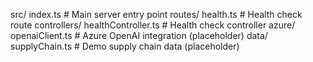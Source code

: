 src/
  index.ts         # Main server entry point
  routes/
    health.ts      # Health check route
  controllers/
    healthController.ts  # Health check controller
  azure/
    openaiClient.ts # Azure OpenAI integration (placeholder)
  data/
    supplyChain.ts  # Demo supply chain data (placeholder)

